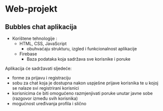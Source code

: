 # Web-projekt
## Bubbles chat aplikacija

- Korištene tehnologije :
  - HTML, CSS, JavaScript
    - obuhvaćaju strukturu, izgled i funkcionalnost aplikacije
  - Firebase
    - Baza podataka koja sadržava sve korisnike i poruke

Aplikacija će sadržavati sljedeće:
- forme za prijavu i registraciju
- sobu za chat koja je dostupna nakon uspješne prijave korisnika te u kojoj se nalaze svi registrirani korisnici
- korisnicima će biti omogućeno razmjenjivati poruke unutar javne sobe (razgovor između svih korisnika)
- mogućnost uređivanja profila i slično
